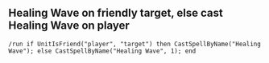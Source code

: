 ## Healing Wave on friendly target, else cast Healing Wave on player
```
/run if UnitIsFriend("player", "target") then CastSpellByName("Healing Wave"); else CastSpellByName("Healing Wave", 1); end
```